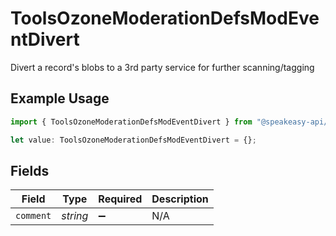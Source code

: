 # ToolsOzoneModerationDefsModEventDivert

Divert a record's blobs to a 3rd party service for further scanning/tagging

## Example Usage

```typescript
import { ToolsOzoneModerationDefsModEventDivert } from "@speakeasy-api/bluesky/models/components";

let value: ToolsOzoneModerationDefsModEventDivert = {};
```

## Fields

| Field              | Type               | Required           | Description        |
| ------------------ | ------------------ | ------------------ | ------------------ |
| `comment`          | *string*           | :heavy_minus_sign: | N/A                |